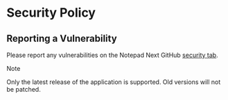 # Security Policy

## Reporting a Vulnerability

Please report any vulnerabilities on the Notepad Next GitHub [security tab](https://github.com/dail8859/NotepadNext/security/advisories/new).

> [!NOTE]  
> Only the latest release of the application is supported. Old versions will not be patched.
